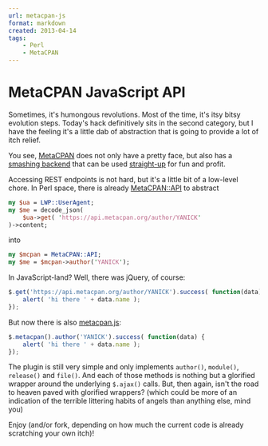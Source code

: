 ```yaml
---
url: metacpan-js
format: markdown
created: 2013-04-14
tags:
    - Perl
    - MetaCPAN
---
```


# MetaCPAN JavaScript API

Sometimes, it's humongous revolutions. Most of the time, it's itsy bitsy
evolution steps. Today's hack definitively sits in the second category, 
but I have the feeling it's a little dab of abstraction that is going to 
provide a lot of itch relief.

You see, [MetaCPAN](https://metacpan.org) does not only have a pretty face,
but also has a [smashing backend](https://github.com/CPAN-API/cpan-api/wiki/Beta-API-docs) 
that can be used [straight-up](http://explorer.metacpan.org/) for fun and
profit.

Accessing REST endpoints is not hard, but it's a little bit of a low-level
chore.  In Perl space, there is already [MetaCPAN::API](cpan) to 
abstract

```perl
my $ua = LWP::UserAgent;
my $me = decode_json( 
    $ua->get( 'https://api.metacpan.org/author/YANICK'
)->content;
```

into

```perl
my $mcpan = MetaCPAN::API;
my $me = $mcpan->author('YANICK');
```

In JavaScript-land? Well, there was jQuery, of course:

```js
$.get('https://api.metacpan.org/author/YANICK').success( function(data) {
    alert( 'hi there ' + data.name );
});
```

But now there is also [metacpan.js](https://github.com/yanick/metacpan.js): 

```js
$.metacpan().author('YANICK').success( function(data) {
    alert( 'hi there ' + data.name );
});
```

The plugin is still very simple and only implements `author()`, `module()`,
`release()` and `file()`. And each of those methods is nothing but a glorified
wrapper around the underlying `$.ajax()` calls. But, then again, isn't the road to
heaven paved with glorified wrappers? (which could be more of an indication of
the terrible littering habits of angels than anything else, mind you) 

Enjoy (and/or fork, depending on how much the current code is already
scratching your own itch)!
